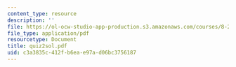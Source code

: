 ```yaml
---
content_type: resource
description: ''
file: https://ol-ocw-studio-app-production.s3.amazonaws.com/courses/8-282j-introduction-to-astronomy-spring-2006/c3a3835c412fb6eae97ad06bc3756187_quiz2sol.pdf
file_type: application/pdf
resourcetype: Document
title: quiz2sol.pdf
uid: c3a3835c-412f-b6ea-e97a-d06bc3756187
---
```

